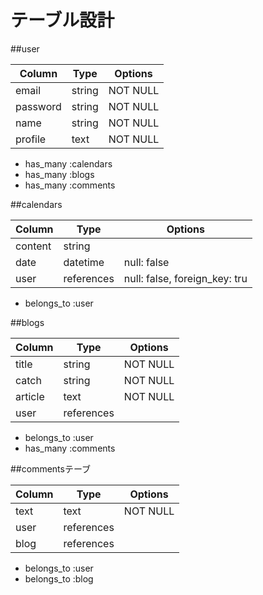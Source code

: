 # テーブル設計

##user

| Column     | Type   | Options  |
| ---------- | ------ | -------- |
| email      | string | NOT NULL |
| password   | string | NOT NULL |
| name       | string | NOT NULL |
| profile    | text   | NOT NULL |

 - has_many :calendars
 - has_many :blogs
 - has_many :comments



 ##calendars

| Column  | Type       | Options                       |
| ------- | ---------- | ----------------------------- |
| content | string     |                               |
| date    | datetime   | null: false                   |
| user    | references | null: false, foreign_key: tru |

- belongs_to :user


##blogs

| Column  | Type       | Options  |
| ------- | ---------- | -------- |
| title   | string     | NOT NULL |
| catch   | string     | NOT NULL |
| article | text       | NOT NULL |
| user    | references |          |

- belongs_to :user
- has_many :comments


##commentsテーブ

| Column    | Type       | Options  |
| --------- | ---------- | -------- |
| text      | text       | NOT NULL |
| user      | references |          |
| blog      | references |          |

- belongs_to :user
- belongs_to :blog